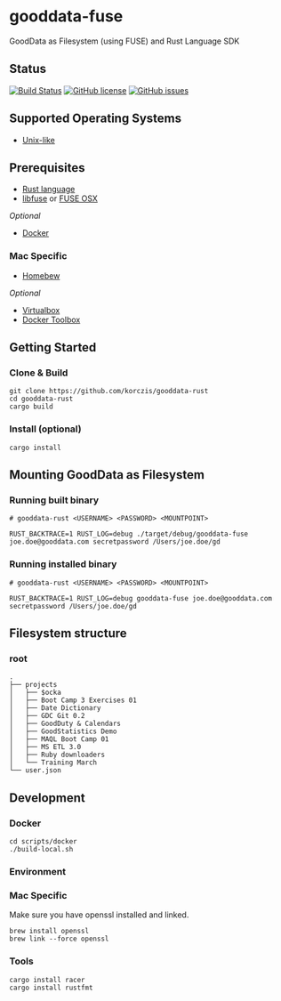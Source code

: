 # gooddata-fuse

GoodData as Filesystem (using FUSE) and Rust Language SDK

## Status

[![Build Status](https://travis-ci.org/korczis/gooddata-rust.svg?branch=master)](https://travis-ci.org/korczis/gooddata-rust)
[![GitHub license](https://img.shields.io/badge/license-MIT-blue.svg)](https://raw.githubusercontent.com/korczis/gooddata-rust/master/LICENSE)
[![GitHub issues](https://img.shields.io/github/issues/korczis/gooddata-rust.svg)](https://github.com/korczis/gooddata-rust/issues)

## Supported Operating Systems
* [Unix-like](https://en.wikipedia.org/wiki/Unix-like)

## Prerequisites

* [Rust language](https://www.rust-lang.org/)
* [libfuse](https://github.com/libfuse/libfuse) or [FUSE OSX](https://osxfuse.github.io/)

*Optional*

* [Docker](https://www.docker.com/)

### Mac Specific

* [Homebew](http://brew.sh/)

*Optional*

* [Virtualbox](https://www.virtualbox.org/)
* [Docker Toolbox](https://www.docker.com/products/docker-toolbox)

## Getting Started

### Clone & Build

```
git clone https://github.com/korczis/gooddata-rust
cd gooddata-rust
cargo build
```

### Install (optional)

```
cargo install
```

## Mounting GoodData as Filesystem

### Running built binary 

```
# gooddata-rust <USERNAME> <PASSWORD> <MOUNTPOINT>

RUST_BACKTRACE=1 RUST_LOG=debug ./target/debug/gooddata-fuse joe.doe@gooddata.com secretpassword /Users/joe.doe/gd
```

### Running installed binary 

```
# gooddata-rust <USERNAME> <PASSWORD> <MOUNTPOINT>

RUST_BACKTRACE=1 RUST_LOG=debug gooddata-fuse joe.doe@gooddata.com secretpassword /Users/joe.doe/gd
```

## Filesystem structure

### root

```
.
├── projects
│   ├── $ocka
│   ├── Boot Camp 3 Exercises 01
│   ├── Date Dictionary
│   ├── GDC Git 0.2
│   ├── GoodDuty & Calendars
│   ├── GoodStatistics Demo
│   ├── MAQL Boot Camp 01
│   ├── MS ETL 3.0
│   ├── Ruby downloaders
│   └── Training March
└── user.json
```

## Development

### Docker

```
cd scripts/docker
./build-local.sh
```

### Environment

### Mac Specific

Make sure you have openssl installed and linked.

```
brew install openssl
brew link --force openssl
```

### Tools

```
cargo install racer
cargo install rustfmt
```
